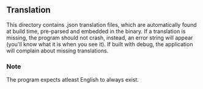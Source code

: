 ## Translation
This directory contains .json translation files, which are automatically found at
build time, pre-parsed and embedded in the binary. If a translation is missing,
the program should not crash, instead, an error string will appear (you'll know
what it is when you see it). If built with debug, the application will complain
about missing translations.

### Note
The program expects atleast English to always exist.
